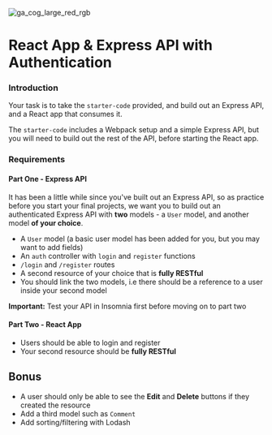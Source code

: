 ![ga_cog_large_red_rgb](https://cloud.githubusercontent.com/assets/40461/8183776/469f976e-1432-11e5-8199-6ac91363302b.png)

# React App & Express API with Authentication

### Introduction

Your task is to take the `starter-code` provided, and build out an Express API, and a React app that consumes it.

The `starter-code` includes a Webpack setup and a simple Express API, but you will need to build out the rest of the API, before starting the React app.

### Requirements

#### Part One - Express API

It has been a little while since you've built out an Express API, so as practice before you start your final projects, we want you to build out an authenticated Express API with **two** models - a `User` model, and another model **of your choice**.

* A `User` model (a basic user model has been added for you, but you may want to add fields)
* An `auth` controller with `login` and `register` functions
* `/login` and `/register` routes
* A second resource of your choice that is **fully RESTful**
* You should link the two models, i.e there should be a reference to a user inside your second model

**Important:** Test your API in Insomnia first before moving on to part two

#### Part Two - React App

* Users should be able to login and register
* Your second resource should be **fully RESTful**

## Bonus

* A user should only be able to see the **Edit** and **Delete** buttons if they created the resource
* Add a third model such as `Comment`
* Add sorting/filtering with Lodash

